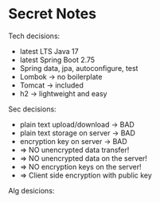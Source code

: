 # Secret Notes

Tech decisions:
* latest LTS Java 17
* latest Spring Boot 2.75
* Spring data, jpa, autoconfigure, test
* Lombok -> no boilerplate
* Tomcat -> included
* h2 -> lightweight and easy

Sec decisions:
* plain text upload/download -> BAD
* plain text storage on server -> BAD
* encryption key on server -> BAD
* => NO unencrypted data transfer!
* => NO unencrypted data on the server!
* => NO encryption keys on the server!
* => Client side encryption with public key

Alg desicions: